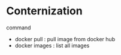 # Conternization
command
 - docker pull : pull image from docker hub
 - docker images : list all images
